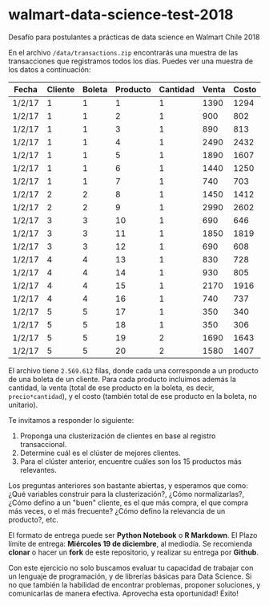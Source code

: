 # walmart-data-science-test-2018
Desafío para postulantes a prácticas de data science en Walmart Chile 2018


En el archivo `/data/transactions.zip` encontrarás una muestra de las transacciones que registramos todos los días. Puedes ver una muestra de los datos a continuación:

|Fecha|Cliente|Boleta|Producto|Cantidad|Venta|Costo|
|--- |--- |--- |--- |--- |--- |--- |
|1/2/17|1|1|1|1|1390|1294|
|1/2/17|1|1|2|1|900|802|
|1/2/17|1|1|3|1|890|813|
|1/2/17|1|1|4|1|2490|2432|
|1/2/17|1|1|5|1|1890|1607|
|1/2/17|1|1|6|1|1440|1250|
|1/2/17|1|1|7|1|740|703|
|1/2/17|2|2|8|1|1450|1412|
|1/2/17|2|2|9|1|2990|2602|
|1/2/17|3|3|10|1|690|646|
|1/2/17|3|3|11|1|1850|1819|
|1/2/17|3|3|12|1|690|608|
|1/2/17|4|4|13|1|830|728|
|1/2/17|4|4|14|1|930|805|
|1/2/17|4|4|15|1|2170|1916|
|1/2/17|4|4|16|1|740|737|
|1/2/17|5|5|17|1|350|340|
|1/2/17|5|5|18|1|350|306|
|1/2/17|5|5|19|2|1690|1643|
|1/2/17|5|5|20|2|1580|1407|

El archivo tiene `2.569.612` filas, donde cada una corresponde a un producto de una boleta de un cliente. Para cada producto incluimos además la cantidad, la venta (total de ese producto en la boleta, es decir, `precio*cantidad`), y el costo (también total de ese producto en la boleta, no unitario).

Te invitamos a responder lo siguiente:

1. Proponga una clusterización de clientes en base al registro transaccional. 
2. Determine cuál es el clúster de mejores clientes. 
3. Para el clúster anterior, encuentre cuáles son los 15 productos más relevantes. 

Los preguntas anteriores son bastante abiertas, y esperamos que  como: ¿Qué variables construir para la clusterización?, ¿Cómo normalizarlas?, ¿Cómo defino a un "buen" cliente, es el que más compra, el que compra más veces, o el más frecuente? ¿Cómo defino la relevancia de un producto?, etc.

El formato de entrega puede ser **Python Notebook** o **R Markdown**. El Plazo límite de entrega: **Miércoles 19 de diciembre**, al mediodía. Se recomienda **clonar** o hacer un **fork** de este repositorio, y realizar su entrega por **Github**.

Con este ejercicio no solo buscamos evaluar tu capacidad de trabajar con un lenguaje de programación, y de librerías básicas para Data Science. Si no que también la habilidad de encontrar problemas, proponer soluciones, y comunicarlas de manera efectiva. Aprovecha esta oportunidad! Éxito!
